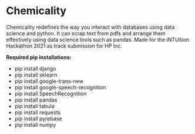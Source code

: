 # Chemicality
Chemicality redefines the way you interact with databases using data science and python. It can scrap text from pdfs and arrange them effectively using data science tools such as pandas. Made for the iNTUition Hackathon 2021 as track submission for HP Inc.

<b>Required pip installations:</b>
<br>
<ul>
  <li>pip install django</li>
  <li>pip install sklearn</li>
  <li>pip install google-trans-new</li>
  <li>pip install google-speech-recognition</li>
  <li>pip install SpeechRecognition</li>
  <li>pip install pandas</li>
  <li>pip install tabula</li>
  <li>pip install requests</li>
  <li>pip install pyrebase</li>
  <li>pip install numpy</li>
